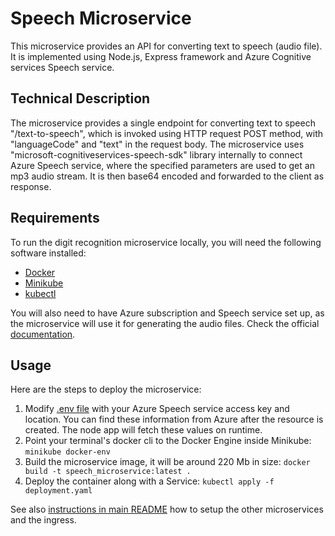 # Speech Microservice

This microservice provides an API for converting text to speech (audio file). It is implemented using Node.js, Express framework and Azure Cognitive services Speech service.

## Technical Description

The microservice provides a single endpoint for converting text to speech "/text-to-speech", which is invoked using HTTP request POST method, with "languageCode" and "text" in the request body. The microservice uses "microsoft-cognitiveservices-speech-sdk" library internally to connect Azure Speech service, where the specified parameters are used to get an mp3 audio stream. It is then base64 encoded and forwarded to the client as response.

## Requirements

To run the digit recognition microservice locally, you will need the following software installed:

- [Docker](https://www.docker.com/)
- [Minikube](https://minikube.sigs.k8s.io/docs/start/)
- [kubectl](https://kubernetes.io/docs/tasks/tools/)

You will also need to have Azure subscription and Speech service set up, as the microservice will use it for generating the audio files. Check the official [documentation](https://learn.microsoft.com/en-us/azure/cognitive-services/speech-service/).

## Usage

Here are the steps to deploy the microservice:

1. Modify [.env file](./.env) with your Azure Speech service access key and location. You can find these information from Azure after the resource is created. The node app will fetch these values on runtime.
2. Point your terminal's docker cli to the Docker Engine inside Minikube: `minikube docker-env`
3. Build the microservice image, it will be around 220 Mb in size: `docker build -t speech_microservice:latest .`
4. Deploy the container along with a Service: `kubectl apply -f deployment.yaml`

See also [instructions in main README](../README.md) how to setup the other microservices and the ingress.